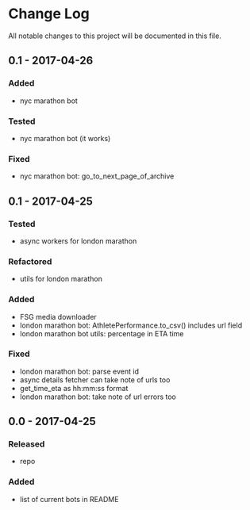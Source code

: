 # Change Log
All notable changes to this project will be documented in this file.

## 0.1 - 2017-04-26

### Added
- nyc marathon bot

### Tested
- nyc marathon bot (it works)

### Fixed
- nyc marathon bot: go_to_next_page_of_archive

## 0.1 - 2017-04-25

### Tested
- async workers for london marathon

### Refactored
- utils for london marathon

### Added
- FSG media downloader
- london marathon bot: AthletePerformance.to_csv() includes url field
- london marathon bot utils: percentage in ETA time

### Fixed
- london marathon bot: parse event id
- async details fetcher can take note of urls too
- get_time_eta as hh:mm:ss format
- london marathon bot: take note of url errors too

## 0.0 - 2017-04-25

### Released
- repo

### Added
- list of current bots in README
